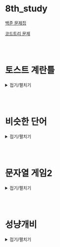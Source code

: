 # 8th_study

[백준 문제집](https://www.acmicpc.net/workbook/view/16888)

[코드트리 문제](https://www.codetree.ai/training-field/frequent-problems/problems/toast-eggmold/description?page=1&pageSize=20&name=%ED%86%A0%EC%8A%A4%ED%8A%B8)

<br><br>

# 토스트 계란틀

<details>
<summary>접기/펼치기</summary>
<div markdown="1">

## [민웅](<./토스트 계란틀/민웅.py>)

```py
import sys
import math
from collections import deque
input = sys.stdin.readline
dxy = [(0, 1), (0, -1), (1, 0), (-1, 0)]

def bfs(a, b):
    global visited
    global eggs
    temp = eggs[a][b]
    q = deque()
    q.append([a, b])
    temp_list = [[a, b]]
    while q:
        x, y = q.popleft()
        for d in dxy:
            nx = x + d[0]
            ny = y + d[1]
            
            if 0 <= nx <= n-1 and 0 <= ny <= n-1:
                if visited[nx][ny] == 0:
                    if L <= abs(eggs[x][y] - eggs[nx][ny]) <= R:
                        q.append([nx, ny])
                        temp += eggs[nx][ny]
                        temp_list.append([nx, ny])
                        visited[nx][ny] = 1
    ans = int(math.floor(temp/len(temp_list)))

    return [ans, temp_list]



n, L, R = map(int, input().split())

eggs = [list(map(int, input().split())) for _ in range(n)]

# print(eggs)
cnt = 0

while True:
    visited = [[0]*n for _ in range(n)]
    changed = False
    for i in range(n):
        for j in range(n):
            if visited[i][j] == 0:
                visited[i][j] = 1
                check = bfs(i, j)

                if len(check[1]) != 1:
                    changed = True
                    for v in check[1]:
                        eggs[v[0]][v[1]] = check[0]
    
    if not changed:
        break
    else:
        cnt += 1
        
print(cnt)

```

## [병국](<./토스트 계란틀/병국.py>)

```py

```

## [상미](<./토스트 계란틀/상미.py>)

```py

```

## [서희](<./토스트 계란틀/서희.py>)

```py

```

## [성구](<./토스트 계란틀/성구.py>)

```py

```

</div>

</details>

<br><br>

# 비슷한 단어

<details>
<summary>접기/펼치기</summary>
<div markdown="1">

## [민웅](<./비슷한 단어/민웅.py>)

```py

```

## [병국](<./비슷한 단어/병국.py>)

```py

```

## [상미](<./비슷한 단어/상미.py>)

```py

```

## [서희](<./비슷한 단어/서희.py>)

```py

```

## [성구](<./비슷한 단어/성구.py>)

```py

```

</div>

</details>

<br><br>

# 문자열 게임2

<details>
<summary>접기/펼치기</summary>
<div markdown="1">

## [민웅](./문자열%20게임2/민웅.py)

```py

```

## [병국](./문자열%20게임2/병국.py)

```py

```

## [상미](./문자열%20게임2/상미.py)

```py

```

## [서희](./문자열%20게임2/서희.py)

```py

```

## [성구](./문자열%20게임2/성구.py)

```py

```

</div>

</details>

<br><br>

# 성냥개비

<details>
<summary>접기/펼치기</summary>
<div markdown="1">

## [민웅](<./성냥개비/민웅.py>)

```py

```

## [병국](<./성냥개비/병국.py>)

```py

```

## [상미](<./성냥개비/상미.py>)

```py

```

## [서희](<./성냥개비/서희.py>)

```py

```

## [성구](<./성냥개비/성구.py>)

```py

```

</div>

</details>

<br><br>
